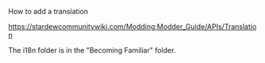 How to add a translation


https://stardewcommunitywiki.com/Modding:Modder_Guide/APIs/Translation

The i18n folder is in the "Becoming Familiar" folder.
